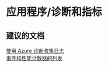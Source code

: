 <properties
    pageTitle="application/diagnostics and metrics"
    description="应用程序/诊断和指标"
    service="microsoft.servicefabric"
    resource="clusters"
    authors="aashu"
    displayOrder=""
    selfHelpType="generic"
    supportTopicIds="32449686"
    resourceTags=""
    productPesIds="15842"
    cloudEnvironments="public"
/>


# 应用程序/诊断和指标

## **建议的文档**
[使用 Azure 诊断收集日志](https://azure.microsoft.com/documentation/articles/service-fabric-diagnostics-how-to-setup-wad/) <br>
[事件和性能计数器的列表](https://azure.microsoft.com/documentation/articles/service-fabric-reliable-actors-diagnostics/#actor-method-events-and-performance-counters)



<!--HONumber=Oct16_HO4-->


